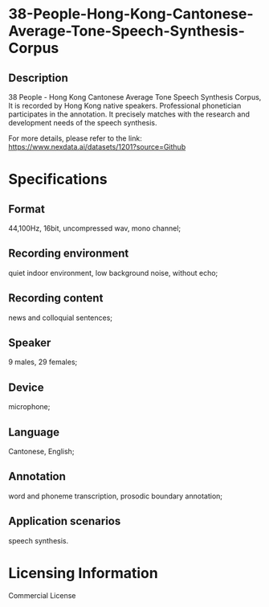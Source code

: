 # 38-People-Hong-Kong-Cantonese-Average-Tone-Speech-Synthesis-Corpus

## Description
38 People - Hong Kong Cantonese Average Tone Speech Synthesis Corpus, It is recorded by Hong Kong native speakers. Professional phonetician participates in the annotation. It precisely matches with the research and development needs of the speech synthesis.

For more details, please refer to the link: https://www.nexdata.ai/datasets/1201?source=Github


# Specifications
## Format
44,100Hz, 16bit, uncompressed wav, mono channel;
## Recording environment
quiet indoor environment, low background noise, without echo;
## Recording content
news and colloquial sentences;
## Speaker
9 males, 29 females;
## Device
microphone;
## Language
Cantonese, English;
## Annotation
word and phoneme transcription, prosodic boundary annotation;
## Application scenarios
speech synthesis.

# Licensing Information
Commercial License
